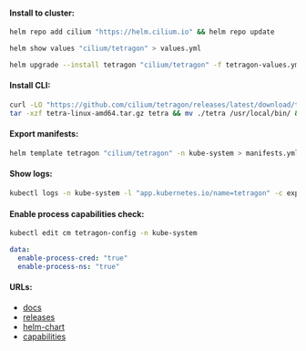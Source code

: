 #### Install to cluster:
```bash
helm repo add cilium "https://helm.cilium.io" && helm repo update
```
```bash
helm show values "cilium/tetragon" > values.yml
```
```bash
helm upgrade --install tetragon "cilium/tetragon" -f tetragon-values.yml -n kube-system
```

#### Install CLI:
```bash
curl -LO "https://github.com/cilium/tetragon/releases/latest/download/tetra-linux-amd64.tar.gz" && \
tar -xzf tetra-linux-amd64.tar.gz tetra && mv ./tetra /usr/local/bin/ && rm -f tetra-linux-amd64.tar.gz
```

#### Export manifests:
```bash
helm template tetragon "cilium/tetragon" -n kube-system > manifests.yml
```

#### Show logs:
```bash
kubectl logs -n kube-system -l "app.kubernetes.io/name=tetragon" -c export-stdout -f | tetra getevents -o compact
```

#### Enable process capabilities check:
```bash
kubectl edit cm tetragon-config -n kube-system
```
```yaml
data:
  enable-process-cred: "true"
  enable-process-ns: "true"
```

#### URLs:
- [docs](https://tetragon.cilium.io/docs/)
- [releases](https://github.com/cilium/tetragon/releases)
- [helm-chart](https://tetragon.cilium.io/docs/reference/helm-chart/)
- [capabilities](https://tetragon.cilium.io/docs/reference/grpc-api/)
